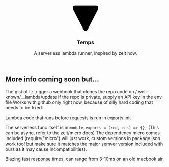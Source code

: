 <br />
<p align="center">
  <a href="">
    <img src="assets/Temps.png" alt="Logo" width="80" height="80">
  </a>

  <h3 align="center">Temps</h3>

  <p align="center">
    A serverless lambda runner, inspired by zeit now.
  </p>
</p>

<br>

## More info coming soon but...
The gist of it:
trigger a webhook that clones the repo code on /.well-known/__lambda/update
If the repo is private, supply an API key in the env file
Works with github only right now, because of silly hard coding that needs to be fixed.

Lambda code that runs before requests is run in exports.init

The serverless func itself is in `module.exports = (req, res) => {};`
(This can be async, refer to the zeit/micro docs)
The dependency micro comes included (require("micro") will just work, custom versions in package.json work too! but make sure it matches the major semver version included with ours as it may cause incompatibilities).

Blazing fast response times, can range from 3-10ms on an old macbook air.

